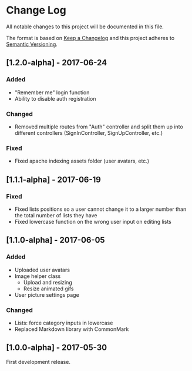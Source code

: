 # Change Log
All notable changes to this project will be documented in this file.

The format is based on [Keep a Changelog](http://keepachangelog.com/)
and this project adheres to [Semantic Versioning](http://semver.org/).

## [1.2.0-alpha] - 2017-06-24
### Added
- "Remember me" login function
- Ability to disable auth registration
### Changed
- Removed multiple routes from "Auth" controller and split them up into different controllers (SignInController, SignUpController, etc.)
### Fixed
- Fixed apache indexing assets folder (user avatars, etc.)

## [1.1.1-alpha] - 2017-06-19
### Fixed
- Fixed lists positions so a user cannot change it to a larger number than the total number of lists they have
- Fixed lowercase function on the wrong user input on editing lists

## [1.1.0-alpha] - 2017-06-05
### Added
- Uploaded user avatars
- Image helper class
    - Upload and resizing
    - Resize animated gifs
- User picture settings page
### Changed
- Lists: force category inputs in lowercase
- Replaced Markdown library with CommonMark

## [1.0.0-alpha] - 2017-05-30
First development release.
